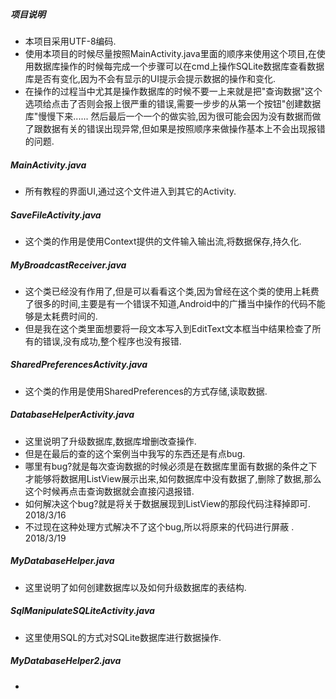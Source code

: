 ##### 项目说明
* 本项目采用UTF-8编码.
* 使用本项目的时候尽量按照MainActivity.java里面的顺序来使用这个项目,在使用数据库操作的时候每完成一个步骤可以在cmd上操作SQLite数据库查看数据库是否有变化,因为不会有显示的UI提示会提示数据的操作和变化.
* 在操作的过程当中尤其是操作数据库的时候不要一上来就是把"查询数据"这个选项给点击了否则会报上很严重的错误,需要一步步的从第一个按钮"创建数据库"慢慢下来...... 然后最后一个一个的做实验,因为很可能会因为没有数据而做了跟数据有关的错误出现异常,但如果是按照顺序来做操作基本上不会出现报错的问题.

##### MainActivity.java
* 所有教程的界面UI,通过这个文件进入到其它的Activity.

##### SaveFileActivity.java
* 这个类的作用是使用Context提供的文件输入输出流,将数据保存,持久化.

##### MyBroadcastReceiver.java
* 这个类已经没有作用了,但是可以看看这个类,因为曾经在这个类的使用上耗费了很多的时间,主要是有一个错误不知道,Android中的广播当中操作的代码不能够是太耗费时间的.
* 但是我在这个类里面想要将一段文本写入到EditText文本框当中结果检查了所有的错误,没有成功,整个程序也没有报错.

##### SharedPreferencesActivity.java
* 这个类的作用是使用SharedPreferences的方式存储,读取数据.

##### DatabaseHelperActivity.java
* 这里说明了升级数据库,数据库增删改查操作.
* 但是在最后的查的这个案例当中我写的东西还是有点bug.
* 哪里有bug?就是每次查询数据的时候必须是在数据库里面有数据的条件之下才能够将数据用ListView展示出来,如何数据库中没有数据了,删除了数据,那么这个时候再点击查询数据就会直接闪退报错.
* 如何解决这个bug?就是将关于数据展现到ListView的那段代码注释掉即可. 2018/3/16
* 不过现在这种处理方式解决不了这个bug,所以将原来的代码进行屏蔽 . 2018/3/19

##### MyDatabaseHelper.java
* 这里说明了如何创建数据库以及如何升级数据库的表结构.

##### SqlManipulateSQLiteActivity.java
* 这里使用SQL的方式对SQLite数据库进行数据操作.

##### MyDatabaseHelper2.java
* 





